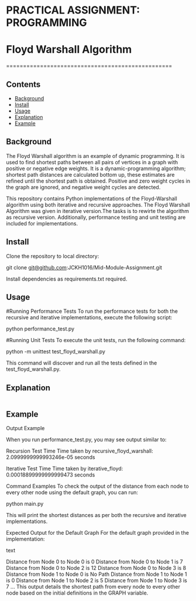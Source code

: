 # PRACTICAL ASSIGNMENT: PROGRAMMING
# Floyd Warshall Algorithm
=================================================

## Contents

- [Background](#background)
- [Install](#install)
- [Usage](#usage)
- [Explanation](#explanation)
- [Example](#example)

## Background
The Floyd Warshall algorithm is an example of dynamic programming. It is used to find shortest paths between all pairs of vertices in a graph with positive or negative edge weights. It is a dynamic-programming algorithm; shortest path distances are calculated bottom up, these estimates are refined until the shortest path is obtained. Positive and zero weight cycles in the graph are ignored, and negative weight cycles are detected.

This repository contains Python implementations of the Floyd-Warshall algorithm using both iterative and recursive approaches. The Floyd Warshall Algorithm was given in iterative version.The tasks is to rewirte the algorithm as recursive version. Additionally, performance testing and unit testing are included for implementations.

## Install

Clone the repository to local directory:

git clone git@github.com:JCKH1016/Mid-Module-Assignment.git

Install dependencies as requirements.txt required.

## Usage
#Running Performance Tests
To run the performance tests for both the recursive and iterative implementations, execute the following script:

python performance_test.py

#Running Unit Tests
To execute the unit tests, run the following command:

python -m unittest test_floyd_warshall.py

This command will discover and run all the tests defined in the test_floyd_warshall.py.


## Explanation
```
```

## Example
Output Example

When you run performance_test.py, you may see output similar to:


Recursion Test Time
Time taken by recursive_floyd_warshall: 2.0999999999993246e-05 seconds


Iterative Test Time
Time taken by iterative_floyd: 0.00018899999999999473 seconds


Command Examples
To check the output of the distance from each node to every other node using the default graph, you can run:


python main.py


This will print the shortest distances as per both the recursive and iterative implementations. 

Expected Output for the Default Graph
For the default graph provided in the implementation:

text

Distance from Node 0 to Node 0 is 0
Distance from Node 0 to Node 1 is 7
Distance from Node 0 to Node 2 is 12
Distance from Node 0 to Node 3 is 8
Distance from Node 1 to Node 0 is No Path
Distance from Node 1 to Node 1 is 0
Distance from Node 1 to Node 2 is 5
Distance from Node 1 to Node 3 is 7
...
This output details the shortest path from every node to every other node based on the initial definitions in the GRAPH variable.
